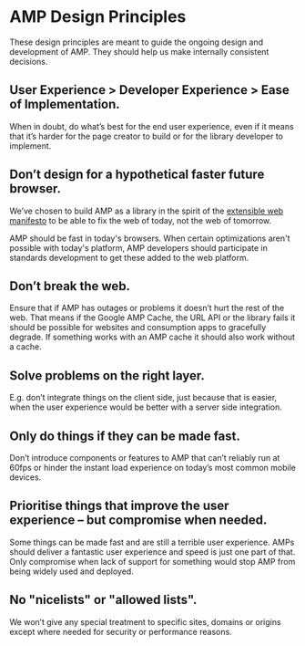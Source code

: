 # AMP Design Principles

These design principles are meant to guide the ongoing design and development of AMP. They should help us make internally consistent decisions.

## User Experience > Developer Experience > Ease of Implementation.

When in doubt, do what’s best for the end user experience, even if it means that it’s harder for the page creator to build or for the library developer to implement.

## Don’t design for a hypothetical faster future browser.

We’ve chosen to build AMP as a library in the spirit of the [extensible web manifesto](https://github.com/extensibleweb/manifesto/blob/master/README.md) to be able to fix the web of today, not the web of tomorrow.

AMP should be fast in today's browsers. When certain optimizations aren't possible with today's platform, AMP developers should participate in standards development to get these added to the web platform.

## Don’t break the web.

Ensure that if AMP has outages or problems it doesn’t hurt the rest of the web. That means if the Google AMP Cache, the URL API or the library fails it should be possible for websites and consumption apps to gracefully degrade. If something works with an AMP cache it should also work without a cache.

## Solve problems on the right layer.

E.g. don’t integrate things on the client side, just because that is easier, when the user experience would be better with a server side integration.

## Only do things if they can be made fast.

Don’t introduce components or features to AMP that can’t reliably run at 60fps or hinder the instant load experience on today’s most common mobile devices.

## Prioritise things that improve the user experience – but compromise when needed.

Some things can be made fast and are still a terrible user experience. AMPs should deliver a fantastic user experience and speed is just one part of that. Only compromise when lack of support for something would stop AMP from being widely used and deployed.

## No "nicelists" or "allowed lists".

We won’t give any special treatment to specific sites, domains or origins except where needed for security or performance reasons.
